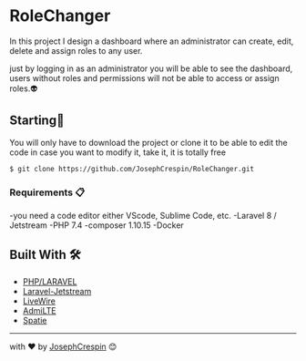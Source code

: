 
# RoleChanger

In this project I design a dashboard where an administrator can create, edit, delete and assign roles to any user.

just by logging in as an administrator you will be able to see the dashboard, users without roles and permissions will not be able to access or assign roles.👽

## Starting🚀

You will only have to download the project or clone it to be able to edit the code in case you want to modify it, take it, it is totally free

```
$ git clone https://github.com/JosephCrespin/RoleChanger.git
```

### Requirements 📋

-you need a code editor either VScode, Sublime Code, etc.
-Laravel 8 / Jetstream
-PHP 7.4
-composer 1.10.15
-Docker

## Built With 🛠️

* [PHP/LARAVEL](https://laravel.com) 
* [Laravel-Jetstream](https://jetstream.laravel.com/2.x/introduction.html)
* [LiveWire](https://laravel-livewire.com) 
* [AdmiLTE](https://github.com/jeroennoten/Laravel-AdminLTE/wiki)
* [Spatie](https://spatie.be/) 


---
 with ❤️ by [JosephCrespin](https://github.com/JosephCrespin) 😊
